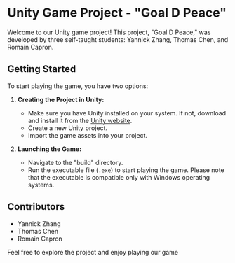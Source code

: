 ﻿# Unity Game Project - "Goal D Peace"

Welcome to our Unity game project! This project, "Goal D Peace," was developed by three self-taught students: Yannick Zhang, Thomas Chen, and Romain Capron.

## Getting Started

To start playing the game, you have two options:

1. **Creating the Project in Unity:**
   - Make sure you have Unity installed on your system. If not, download and install it from the [Unity website](https://unity.com).
   - Create a new Unity project.
   - Import the game assets into your project.

2. **Launching the Game:**
   - Navigate to the "build" directory.
   - Run the executable file (`.exe`) to start playing the game. Please note that the executable is compatible only with Windows operating systems.

## Contributors

- Yannick Zhang
- Thomas Chen
- Romain Capron

Feel free to explore the project and enjoy playing our game

